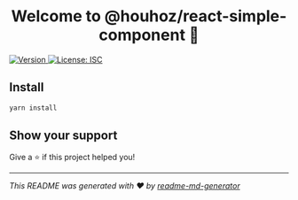 <h1 align="center">Welcome to @houhoz/react-simple-component 👋</h1>
<p>
  <a href="https://www.npmjs.com/package/@houhoz/react-simple-component" target="_blank">
    <img alt="Version" src="https://img.shields.io/npm/v/@houhoz/react-simple-component.svg">
  </a>
  <a href="#" target="_blank">
    <img alt="License: ISC" src="https://img.shields.io/badge/License-ISC-yellow.svg" />
  </a>
</p>

## Install

```sh
yarn install
```

## Show your support

Give a ⭐️ if this project helped you!

---

_This README was generated with ❤️ by [readme-md-generator](https://github.com/kefranabg/readme-md-generator)_
